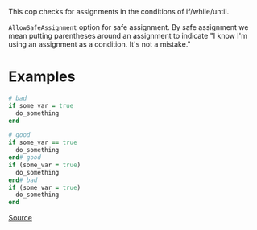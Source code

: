 
This cop checks for assignments in the conditions of
if/while/until.

`AllowSafeAssignment` option for safe assignment.
By safe assignment we mean putting parentheses around
an assignment to indicate "I know I'm using an assignment
as a condition. It's not a mistake."

# Examples

```ruby
# bad
if some_var = true
  do_something
end

# good
if some_var == true
  do_something
end# good
if (some_var = true)
  do_something
end# bad
if (some_var = true)
  do_something
end
```

[Source](http://www.rubydoc.info/gems/rubocop/RuboCop/Cop/Lint/AssignmentInCondition)